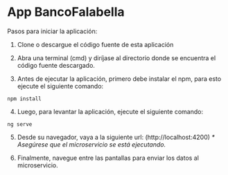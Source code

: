 # App BancoFalabella
Pasos para iniciar la aplicación:

1. Clone o descargue el código fuente de esta aplicación

2. Abra una terminal (cmd) y diríjase al directorio donde se encuentra el código fuente descargado.

3. Antes de ejecutar la aplicación, primero debe instalar el npm, para esto ejecute el siguiente comando:
```
npm install
```

4. Luego, para levantar la aplicación, ejecute el siguiente comando:
```
ng serve
```

5. Desde su navegador, vaya a la siguiente url: 
(http://localhost:4200)
_* Asegúrese que el microservicio se está ejecutando._

6. Finalmente, navegue entre las pantallas para enviar los datos al microservicio. 

